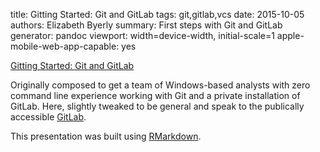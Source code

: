 title: Gitting Started: Git and GitLab
tags: git,gitlab,vcs
date: 2015-10-05
authors: Elizabeth Byerly
summary: First steps with Git and GitLab
generator: pandoc
viewport: width=device-width, initial-scale=1
apple-mobile-web-app-capable: yes

[Gitting Started: Git and GitLab]({filename}/presentations/gitting-started.html)

Originally composed to get a team of Windows-based analysts with zero command
line experience working with Git and a private installation of GitLab. Here,
slightly tweaked to be general and speak to the publically accessible
[GitLab](https://gitlab.com/).

This presentation was built using [RMarkdown](http://rmarkdown.rstudio.com/).